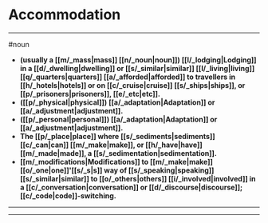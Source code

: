 # Accommodation
---
#noun
- **(usually a [[m/_mass|mass]] [[n/_noun|noun]]) [[l/_lodging|Lodging]] in a [[d/_dwelling|dwelling]] or [[s/_similar|similar]] [[l/_living|living]] [[q/_quarters|quarters]] [[a/_afforded|afforded]] to travellers in [[h/_hotels|hotels]] or on [[c/_cruise|cruise]] [[s/_ships|ships]], or [[p/_prisoners|prisoners]], [[e/_etc|etc]].**
- **([[p/_physical|physical]]) [[a/_adaptation|Adaptation]] or [[a/_adjustment|adjustment]].**
- **([[p/_personal|personal]]) [[a/_adaptation|Adaptation]] or [[a/_adjustment|adjustment]].**
- **The [[p/_place|place]] where [[s/_sediments|sediments]] [[c/_can|can]] [[m/_make|make]], or [[h/_have|have]] [[m/_made|made]], a [[s/_sedimentation|sedimentation]].**
- **[[m/_modifications|Modifications]] to [[m/_make|make]] [[o/_one|one]]'[[s/_s|s]] way of [[s/_speaking|speaking]] [[s/_similar|similar]] to [[o/_others|others]] [[i/_involved|involved]] in a [[c/_conversation|conversation]] or [[d/_discourse|discourse]]; [[c/_code|code]]-switching.**
---
---

